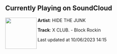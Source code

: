 ## Currently Playing on SoundCloud

[<img align="left" width="100" src="https://i1.sndcdn.com/artworks-ixDyZ3mspf8wYBzi-xllAyw-t500x500.jpg">](https://soundcloud.com/hide-the-junk/block-rockin)

**Artist**: HIDE THE JUNK 

**Track**: X CLUB. - Block Rockin

Last updated at 10/06/2023 14:15
